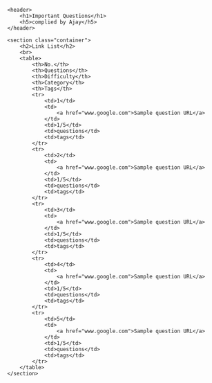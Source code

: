 
<head>
    <meta charset="UTF-8">
    <meta name="viewport" content="width=device-width, initial-scale=1.0">
    <title>Important Questions</title>
    <link rel="stylesheet" href="style.css">
</head>

    <header>
        <h1>Important Questions</h1>
        <h5>complied by Ajay</h5>
    </header>

    <section class="container">
        <h2>Link List</h2>
        <br>
        <table>
            <th>No.</th>
            <th>Questions</th>
            <th>Difficulty</th>
            <th>Category</th>
            <th>Tags</th>
            <tr>
                <td>1</td>
                <td>
                    <a href="www.google.com">Sample question URL</a>
                </td>
                <td>1/5</td>
                <td>questions</td>
                <td>tags</td>
            </tr>            
            <tr>
                <td>2</td>
                <td>
                    <a href="www.google.com">Sample question URL</a>
                </td>
                <td>1/5</td>
                <td>questions</td>
                <td>tags</td>
            </tr>            
            <tr>
                <td>3</td>
                <td>
                    <a href="www.google.com">Sample question URL</a>
                </td>
                <td>1/5</td>
                <td>questions</td>
                <td>tags</td>
            </tr>            
            <tr>
                <td>4</td>
                <td>
                    <a href="www.google.com">Sample question URL</a>
                </td>
                <td>1/5</td>
                <td>questions</td>
                <td>tags</td>
            </tr>            
            <tr>
                <td>5</td>
                <td>
                    <a href="www.google.com">Sample question URL</a>
                </td>
                <td>1/5</td>
                <td>questions</td>
                <td>tags</td>
            </tr>            
        </table>
    </section>


    

